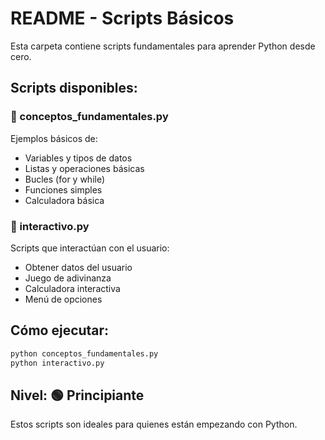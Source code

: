 # README - Scripts Básicos

Esta carpeta contiene scripts fundamentales para aprender Python desde cero.

## Scripts disponibles:

### 📄 conceptos_fundamentales.py
Ejemplos básicos de:
- Variables y tipos de datos
- Listas y operaciones básicas  
- Bucles (for y while)
- Funciones simples
- Calculadora básica

### 📄 interactivo.py
Scripts que interactúan con el usuario:
- Obtener datos del usuario
- Juego de adivinanza
- Calculadora interactiva
- Menú de opciones

## Cómo ejecutar:
```bash
python conceptos_fundamentales.py
python interactivo.py
```

## Nivel: 🟢 Principiante
Estos scripts son ideales para quienes están empezando con Python.
